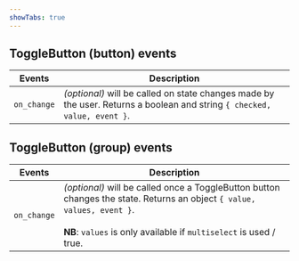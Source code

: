 ```yaml
---
showTabs: true
---
```


## ToggleButton (button) events

| Events      | Description                                                                                                               |
| ----------- | ------------------------------------------------------------------------------------------------------------------------- |
| `on_change` | _(optional)_ will be called on state changes made by the user. Returns a boolean and string `{ checked, value, event }`. |

## ToggleButton (group) events

| Events      | Description                                                                                                                                                                                              |
| ----------- | -------------------------------------------------------------------------------------------------------------------------------------------------------------------------------------------------------- |
| `on_change` | _(optional)_ will be called once a ToggleButton button changes the state. Returns an object `{ value, values, event }`. <br /><br /> **NB**: `values` is only available if `multiselect` is used / true. |
